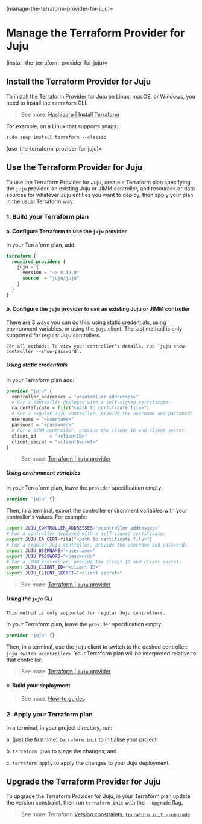 (manage-the-terraform-provider-for-juju)=
# Manage the Terraform Provider for Juju

(install-the-terraform-provider-for-juju)=
## Install the Terraform Provider for Juju

To install the Terraform Provider for Juju on Linux, macOS, or Windows, you need to install the `terraform` CLI.

> See more: [Hashicorp | Install Terraform](https://developer.hashicorp.com/terraform/install)

For example, on a Linux that supports snaps:

```text
sudo snap install terraform --classic
```

(use-the-terraform-provider-for-juju)=
## Use the Terraform Provider for Juju

To use the Terraform Provider for Juju, create a Terraform plan specifying the `juju` provider, an existing Juju or JIMM controller, and resources or data sources for whatever Juju entities you want to deploy, then apply your plan in the usual Terraform way.

### 1. Build your Terraform plan

#### a. Configure Terraform to use the `juju` provider

In your Terraform plan, add:

```terraform
terraform {
  required_providers {
    juju = {
      version = "~> 0.19.0"
      source  = "juju/juju"
    }
  }
}
```

#### b. Configure the `juju` provider to use an existing Juju or JIMM controller

There are 3 ways you can do this: using static credentials, using environment variables, or using the `juju` client. The last method is only supported for regular Juju controllers.

```{tip}
For all methods: To view your controller’s details, run `juju show-controller --show-password`.
```

##### Using static credentials

In your Terraform plan add:

```terraform
provider "juju" {
  controller_addresses = "<controller addresses>"
  # For a controller deployed with a self-signed certificate:
  ca_certificate = file("<path to certificate file>")
  # For a regular Juju controller, provide the username and password:
  username = "<username>"
  password = "<password>"
  # For a JIMM controller, provide the client ID and client secret:
  client_id     = "<clientID>"
  client_secret = "<clientSecret>"
}
```

> See more: [Terraform | `juju` provider](https://registry.terraform.io/providers/juju/juju/latest/docs)

##### Using environment variables

In your Terraform plan, leave the `provider` specification empty:

```terraform
provider "juju" {}
```

Then, in a terminal, export the controller environment variables with your controller's values. For example:

```bash
export JUJU_CONTROLLER_ADDRESSES="<controller addresses>"
# For a controller deployed with a self-signed certificate:
export JUJU_CA_CERT=file("<path to certificate file>")
# For a regular Juju controller, provide the username and password:
export JUJU_USERNAME="<username>"
export JUJU_PASSWORD="<password>"
# For a JIMM controller, provide the client ID and client secret:
export JUJU_CLIENT_ID="<client ID>"
export JUJU_CLIENT_SECRET="<client secret>"
```

> See more: [Terraform | `juju` provider](https://registry.terraform.io/providers/juju/juju/latest/docs)


##### Using the `juju` CLI

```{important}
This method is only supported for regular Juju controllers.
```

In your Terraform plan, leave the `provider` specification empty:

```terraform
provider "juju" {}
```

Then, in a terminal, use the `juju` client to switch to the desired controller: `juju switch <controller>`. Your Terraform plan will be interpreted relative to that controller.

> See more: [Terraform | `juju` provider](https://registry.terraform.io/providers/juju/juju/latest/docs)


#### c. Build your deployment

> See more: [How-to guides](../howto/index)


### 2. Apply your Terraform plan

In a terminal, in your project directory, run:

a. (just the first time) `terraform init` to initialise your project;

b. `terraform plan` to stage the changes; and

c. `terraform apply` to apply the changes to your Juju deployment.


## Upgrade the Terraform Provider for Juju

To upgrade the Terraform Provider for Juju, in your Terraform plan update the version constraint, then run `terraform init` with the `--upgrade` flag.

> See more: Terraform [Version constraints](https://developer.hashicorp.com/terraform/language/providers/requirements#version-constraints), [`terraform init --upgrade`](https://developer.hashicorp.com/terraform/cli/commands/init#upgrade-1)

